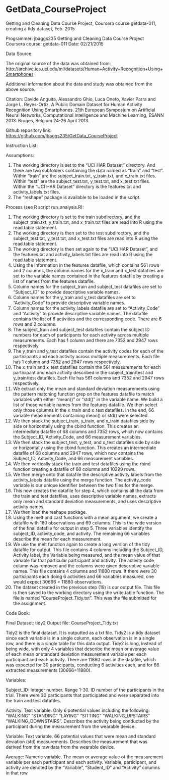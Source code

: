 # GetData_CourseProject
Getting and Cleaning Data Course Project, Coursera course getdata-011, creating a tidy dataset, Feb. 2015

Programmer: jbaggs235
Getting and Cleaning Data Course Project
Coursera course: getdata-011
Date: 02/21/2015

Data Source:

The original source of the data was obtained from:
http://archive.ics.uci.edu/ml/datasets/Human+Activity+Recognition+Using+Smartphones

Additional information about the data and study was obtained from the above source.

Citation:
Davide Anguita, Alessandro Ghio, Luca Oneto, Xavier Parra and Jorge L. Reyes-Ortiz. A Public Domain Dataset for Human Activity Recognition Using Smartphones. 21th European Symposium on Artificial Neural Networks, Computational Intelligence and Machine Learning, ESANN 2013. Bruges, Belgium 24-26 April 2013.


Github repository link:
https://github.com/jbaggs235/GetData_CourseProject

Instruction List:

Assumptions:
1.	The working directory is set to the “UCI HAR Dataset” directory. And there are two subfolders containing the data named as “train” and “test”. Within “train” are the subject_train.txt, y_train.txt, and x_train.txt files. Within “test” are the subject_test.txt, y_test.txt, and x_test.txt files. Within the “UCI HAR Dataset” directory is the features.txt and activity_labels.txt files.
2.	The “reshape” package is available to be loaded in the script.

Process (see R script run_analysis.R):
1.	The working directory is set to the train subdirectory, and the subject_train.txt, y_train.txt, and x_train.txt files are read into R using the read.table statement.
2.	The working directory is then set to the test subdirectory, and the subject_test.txt, y_test.txt, and x_test.txt files are read into R using the read.table statement.
3.	The working directory is then set again to the “UCI HAR Dataset”, and the features.txt and activity_labels.txt files are read into R using the read.table statement.
4.	Using the information in the features datafile, which contains 561 rows and 2 columns, the column names for the x_train and x_test datafiles are set to the variable names contained in the features datafile by creating a list of names from the features datafile.
5.	Column names for the subject_train and subject_test datafiles are set to “Subject_ID” to provide descriptive variable names.
6.	Column names for the y_train and y_test datafiles are set to “Activity_Code” to provide descriptive variable names.
7.	Column names for the activity_labels datafile are set to “Activity_Code” and “Activity” to provide descriptive variable names. The datafile contains the list of 6 activities and the corresponding code. There are 6 rows and 2 columns.
8.	The subject_train and subject_test datafiles contain the subject ID numbers for each of participants for each activity across multiple measurements. Each has 1 column and there are 7352 and 2947 rows respectively.
9.	The y_train and y_test datafiles contain the activity codes for each of the participants and each activity across multiple measurements. Each file has 1 column and 7352 and 2947 rows respectively.
10.	The x_train and x_test datafiles contain the 561 measurements for each participant and each activity described in the subject_train/test and y_train/test datafiles. Each file has 561 columns and 7352 and 2947 rows respectively.
11.	 We extract only the mean and standard deviation measurements using the pattern matching function grep on the features datafile to match variables with either “mean()” or “std()” in the variable name. We build a list of those variable names from the features datafile. We then select only those columns in the x_train and x_test datafiles. In the end, 66 variable measurements containing mean() or std() were selected.
12.	We then stack the subject_train, y_train, and x_train datafiles side by side or horizontally using the cbind function. This creates an intermediate datafile of 68 columns and 7352 rows, which now contains the Subject_ID, Activity_Code, and 66 measurement variables.
13.	We then stack the subject_test, y_test, and x_test datafiles side by side or horizontally using the cbind function. This creates an intermediate datafile of 68 columns and 2947 rows, which now contains the Subject_ID, Activity_Code, and 66 measurement variables.
14.	We then vertically stack the train and test datafiles using the rbind function creating a datafile of 68 columns and 10299 rows.
15.	We then merge onto that datafile the descriptive activity labels from the activity_labels datafile using the merge function. The activity_code variable is our unique identifier between the two files for the merge. 
16.	This now creates the datafile for step 4, which contains all the data from the train and test datafiles, uses descriptive variable names, extracts only mean and standard deviation measurements, and uses descriptive activity names.
17.	We then load the reshape package.
18.	Using the melt and cast functions with a mean argument, we create a datafile with 180 observations and 69 columns. This is the wide version of the final datafile for output in step 5. Three variables identify the subject_ID, activity_code, and activity. The remaining 66 variables describe the mean for each measurement. 
19.	We use the melt function again to create a long version of the tidy datafile for output. This file contains 4 columns including the Subject_ID, Activity label, the Variable being measured, and the mean value of that variable for that particular participant and activity. The activity code column was removed and the columns were given descriptive variable names. This file contains 4 columns and 11880 rows. If there were 30 participants each doing 6 activities and 66 variables measured, one would expect 30*6*66 = 11880 observations.
20.	The dataset created in the previous step (19) is our output file. This file is then saved to the working directory using the write.table function. The file is named “CourseProject_Tidy.txt”. This was the file submitted for the assignment.


Code Book:

Final Dataset: tidy2
Output file: CourseProject_Tidy.txt

Tidy2 is the final dataset. It is outputted as a txt file. Tidy2 is a tidy dataset since each variable is in a single column, each observation is in a single row, and there is a single table for this data output. Tidy2 is long, instead of being wide, with only 4 variables that describe the mean or average value of each mean or standard deviation measurement variable per each participant and each activity. There are 11880 rows in the datafile, which was expected for 30 participants, conducting 6 activities each, and for 66 extracted measurements (30*6*66=11880).

Variables:

Subject_ID: 
Integer number. Range 1-30. 
ID number of the participants in the trial. There were 30 participants that participated and were separated into the train and test datafiles.

Activity:
Text variable. Only 6 potential values including the following: “WALKING” “STANDING” “LAYING” “SITTING” “WALKING_UPSTAIRS” “WALKING_DOWNSTAIRS”.
Describes the activity being conducted by the participant during the measurement from the wearable device.

Variable:
Text variable. 66 potential values that were mean and standard deviation (std) measurements.
Describes the measurement that was derived from the raw data from the wearable device.

Average:
Numeric variable.
The mean or average value of the measurement variable per each participant and each activity. Variable, participant, and activity are denoted by the “Variable”, “Student_ID” and “Activity” columns in that row.

